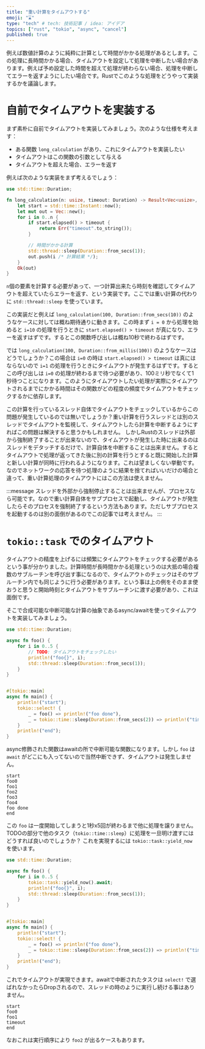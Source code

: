 ```yaml
---
title: "重い計算をタイムアウトする"
emoji: "⌛"
type: "tech" # tech: 技術記事 / idea: アイデア
topics: ["rust", "tokio", "async", "cancel"]
published: true
---
```


例えば数値計算のように純粋に計算として時間がかかる処理があるとします。この処理に長時間かかる場合、タイムアウトを設定して処理を中断したい場合があります。例えば予め設定した時間を超えて処理が終わらない場合、処理を中断してエラーを返すようにしたい場合です。Rustでこのような処理をどうやって実装するかを議論します。

# 自前でタイムアウトを実装する

まず素朴に自前でタイムアウトを実装してみましょう。次のような仕様を考えます：

- ある関数 `long_calculation` があり、これにタイムアウトを実装したい
- タイムアウトはこの関数の引数として与える
- タイムアウトを超えた場合、エラーを返す

例えば次のような実装をまず考えるでしょう：

```rust
use std::time::Duration;

fn long_calculation(n: usize, timeout: Duration) -> Result<Vec<usize>, String> {
    let start = std::time::Instant::now();
    let mut out = Vec::new();
    for i in 0..n {
        if start.elapsed() > timeout {
            return Err("timeout".to_string());
        }

        // 時間がかかる計算
        std::thread::sleep(Duration::from_secs(1));
        out.push(i /* 計算結果 */);
    }
    Ok(out)
}
```

`n`個の要素を計算する必要があって、一つ計算出来たら時刻を確認してタイムアウトを超えていたらエラーを返す、という実装です。ここでは重い計算の代わりに `std::thread::sleep` を使っています。

この実装だと例えば `long_calculation(100, Duration::from_secs(10))` のようなケースに対しては概ね期待通りに動きます。この時まず `i = 0` から処理を始めると `i=10` の処理を行うときに `start.elapsed() > timeout` が真になり、エラーを返すはずです。するとこの関数呼び出しは概ね10秒で終わるはずです。

では `long_calculation(100, Duration::from_millis(100))` のようなケースはどうでしょうか？この場合は `i=0` の時は `start.elapsed() > timeout` は真にはならないので `i=1` の処理を行うときにタイムアウトが発生するはずです。するとこの呼び出しは `i=0` の処理が終わるまで待つ必要があり、100ミリ秒でなくて1秒待つことになります。このようにタイムアウトしたい処理が実際にタイムアウトされるまでにかかる時間はその関数がどの程度の頻度でタイムアウトをチェックするかに依存します。

この計算を行っているスレッド自体でタイムアウトをチェックしているからこの問題が発生しているのでは無いでしょうか？重い計算を行うスレッドとは別のスレッドでタイムアウトを監視して、タイムアウトしたら計算を中断するようにすればこの問題は解決すると思うかもしれません。
しかしRustのスレッドは外部から強制終了することが出来ないので、タイムアウトが発生した時に出来るのはスレッドをデタッチするだけで、計算自体を中断することは出来ません。するとタイムアウトで処理が返ってきた後に別の計算を行うとすると既に開始した計算と新しい計算が同時に行われるようになります。これは望ましくない挙動です。
なのでネットワークの応答を待つ処理のように結果を捨てればいいだけの場合と違って、重い計算処理のタイムアウトにはこの方法は使えません。

:::message
スレッドを外部から強制停止することは出来ませんが、プロセスなら可能です。なので重い計算自体をサブプロセスで起動し、タイムアウトが発生したらそのプロセスを強制終了するという方法もあります。ただしサブプロセスを起動するのは別の面倒があるのでこの記事では考えません。
:::

# `tokio::task` でのタイムアウト
タイムアウトの精度を上げるには頻繁にタイムアウトをチェックする必要があるという事が分かりました。計算時間が長時間かかる処理というのは大抵の場合複数のサブルーチンを呼び出す事になるので、タイムアウトのチェックはそのサブルーチン内でも同じように行う必要があります。という事は上の例をそのまま使おうと思うと開始時刻とタイムアウトをサブルーチンに渡す必要があり、これは面倒です。

そこで合成可能な中断可能な計算の抽象であるasync/awaitを使ってタイムアウトを実装してみましょう。

```rust
use std::time::Duration;

async fn foo() {
    for i in 0..5 {
        // TODO: タイムアウトをチェックしたい
        println!("foo{}", i);
        std::thread::sleep(Duration::from_secs(1));
    }
}


#[tokio::main]
async fn main() {
    println!("start");
    tokio::select! {
        _ = foo() => println!("foo done"),
        _ = tokio::time::sleep(Duration::from_secs(2)) => println!("timeout"),
    }
    println!("end");
}
```

async修飾された関数はawaitの所で中断可能な関数になります。しかし `foo` は `await` がどこにも入ってないので当然中断できず、タイムアウトは発生しません。

```text
start
foo0
foo1
foo2
foo3
foo4
foo done
end
```

この `foo` は一度開始してしまうと1秒x5回が終わるまで他に処理を譲りません。TODOの部分で他のタスク（`tokio::time::sleep`）に処理を一旦明け渡すにはどうすれば良いのでしょうか？
これを実現するには `tokio::task::yield_now` を使います。

```rust
use std::time::Duration;

async fn foo() {
    for i in 0..5 {
        tokio::task::yield_now().await;
        println!("foo{}", i);
        std::thread::sleep(Duration::from_secs(1));
    }
}


#[tokio::main]
async fn main() {
    println!("start");
    tokio::select! {
        _ = foo() => println!("foo done"),
        _ = tokio::time::sleep(Duration::from_secs(2)) => println!("timeout"),
    }
    println!("end");
}
```

これでタイムアウトが実現できます。awaitで中断されたタスクは `select!` で選ばれなかったらDropされるので、スレッドの時のように実行し続ける事はありません。

```text
start
foo0
foo1
timeout
end
```

なおこれは実行順序により `foo2` が出るケースもあります。
